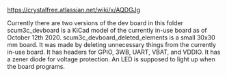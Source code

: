 https://crystalfree.atlassian.net/wiki/x/AQDGJg

Currently there are two versions of the dev board in this folder
scum3c_devboard is a KiCad model of the currently in-use board as of October 12th 2020.
scum3c_devboard_deleted_elements is a small 30x30 mm board. It was made by deleting unnecessary things from the currently in-use board. It has headers for GPIO, 3WB, UART, VBAT, and VDDIO. It has a zener diode for voltage protection. An LED is supposed to light up when the board programs.